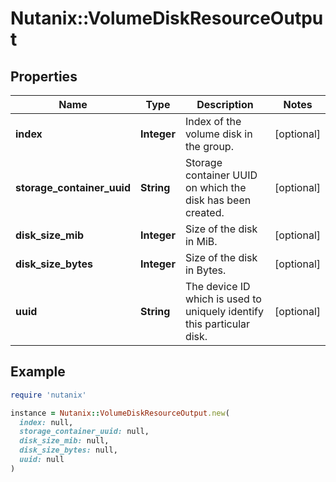 # Nutanix::VolumeDiskResourceOutput

## Properties

| Name | Type | Description | Notes |
| ---- | ---- | ----------- | ----- |
| **index** | **Integer** | Index of the volume disk in the group. | [optional] |
| **storage_container_uuid** | **String** | Storage container UUID on which the disk has been created. | [optional] |
| **disk_size_mib** | **Integer** | Size of the disk in MiB. | [optional] |
| **disk_size_bytes** | **Integer** | Size of the disk in Bytes. | [optional] |
| **uuid** | **String** | The device ID which is used to uniquely identify this particular disk.  | [optional] |

## Example

```ruby
require 'nutanix'

instance = Nutanix::VolumeDiskResourceOutput.new(
  index: null,
  storage_container_uuid: null,
  disk_size_mib: null,
  disk_size_bytes: null,
  uuid: null
)
```


